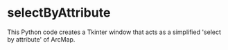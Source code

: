 # selectByAttribute
This Python code creates a Tkinter window that acts as a simplified 'select by attribute' of ArcMap.
